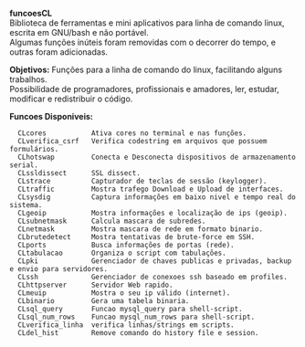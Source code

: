 <b>funcoesCL</b><br>
Biblioteca de ferramentas e mini aplicativos para linha de comando linux, escrita em GNU/bash e não portável.<br>
Algumas funções inúteis foram removidas com o decorrer do tempo, e outras foram adicionadas.

<b>Objetivos:</b>
Funções para a linha de comando do linux, facilitando alguns trabalhos.<br>
Possibilidade de programadores, profissionais e amadores, ler, estudar, modificar e redistribuir o código.

<b>Funcoes Disponiveis:</b>

      CLcores           Ativa cores no terminal e nas funções.
      CLverifica_csrf   Verifica codestring em arquivos que possuem formulários.
      CLhotswap         Conecta e Desconecta dispositivos de armazenamento serial.
      CLssldissect      SSL dissect.
      CLstrace          Capturador de teclas de sessão (keylogger).
      CLtraffic         Mostra trafego Download e Upload de interfaces.
      CLsysdig          Captura informações em baixo nivel e tempo real do sistema.
      CLgeoip           Mostra informações e localização de ips (geoip).
      CLsubnetmask      Calcula mascara de subredes.
      CLnetmask         Mostra mascara de rede em formato binario.
      CLbrutedetect     Mostra tentativas de brute-force em SSH.
      CLports           Busca informações de portas (rede).
      CLtabulacao       Organiza o script com tabulações.
      CLpki             Gerenciador de chaves publicas e privadas, backup e envio para servidores.
      CLssh             Gerenciador de conexoes ssh baseado em profiles.
      CLhttpserver      Servidor Web rapido.
      CLmeuip           Mostra o seu ip válido (internet).
      CLbinario         Gera uma tabela binaria.
      CLsql_query       Funcao mysql_query para shell-script.
      CLsql_num_rows    Funcao mysql_num_rows para shell-script.
      CLverifica_linha  verifica linhas/strings em scripts.
      CLdel_hist        Remove comando do history file e session.
